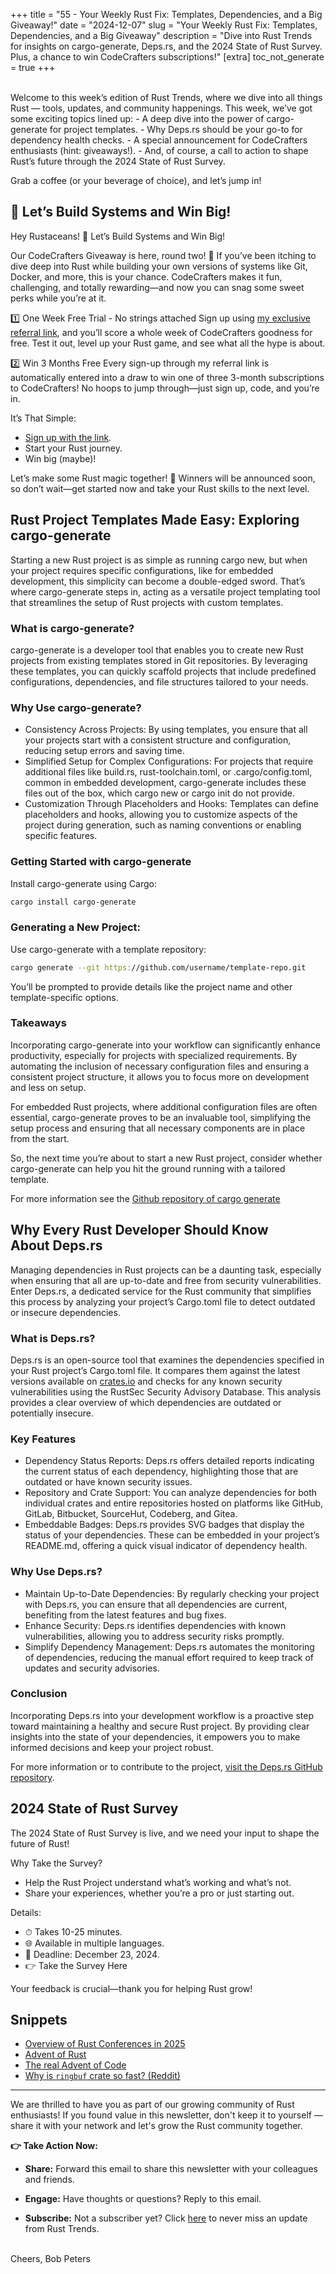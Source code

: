 +++
title = "55 - Your Weekly Rust Fix: Templates, Dependencies, and a Big Giveaway!"
date = "2024-12-07"
slug =  "Your Weekly Rust Fix: Templates, Dependencies, and a Big Giveaway"
description = "Dive into Rust Trends for insights on cargo-generate, Deps.rs, and the 2024 State of Rust Survey. Plus, a chance to win CodeCrafters subscriptions!"
[extra]
toc_not_generate = true
+++

<br>
Welcome to this week’s edition of Rust Trends, where we dive into all things Rust — tools, updates, and community  happenings. This week, we’ve got some exciting topics lined up:
 - A deep dive into the power of cargo-generate for project templates.
 - Why Deps.rs should be your go-to for dependency health checks.
 - A special announcement for CodeCrafters enthusiasts (hint: giveaways!).
 - And, of course, a call to action to shape Rust’s future through the 2024 State of Rust Survey.

Grab a coffee (or your beverage of choice), and let’s jump in!

## 🚀 Let’s Build Systems and Win Big!
Hey Rustaceans! 🚀 Let’s Build Systems and Win Big!

Our CodeCrafters Giveaway is here, round two! 🎉 If you’ve been itching to dive deep into Rust while building your own versions of systems like Git, Docker, and more, this is your chance. CodeCrafters makes it fun, challenging, and totally rewarding—and now you can snag some sweet perks while you’re at it.

1️⃣ One Week Free Trial - No strings attached
Sign up using <a href="https://app.codecrafters.io/join?via=Rust-Trends" target="_blank">my exclusive referral link</a>, and you’ll score a whole week of CodeCrafters goodness for free. Test it out, level up your Rust game, and see what all the hype is about.

2️⃣ Win 3 Months Free
Every sign-up through my referral link is automatically entered into a draw to win one of three 3-month subscriptions to CodeCrafters! No hoops to jump through—just sign up, code, and you’re in.

It’s That Simple:
- <a href="https://app.codecrafters.io/join?via=Rust-Trends" target="_blank">Sign up with the link</a>.
- Start your Rust journey.
- Win big (maybe)!

Let’s make some Rust magic together! 🌟 Winners will be announced soon, so don’t wait—get started now and take your Rust skills to the next level.

## Rust Project Templates Made Easy: Exploring cargo-generate

Starting a new Rust project is as simple as running cargo new, but when your project requires specific configurations, like for embedded development, this simplicity can become a double-edged sword. That’s where cargo-generate steps in, acting as a versatile project templating tool that streamlines the setup of Rust projects with custom templates.

### What is cargo-generate?

cargo-generate is a developer tool that enables you to create new Rust projects from existing templates stored in Git repositories. By leveraging these templates, you can quickly scaffold projects that include predefined configurations, dependencies, and file structures tailored to your needs.

### Why Use cargo-generate?
 - Consistency Across Projects: By using templates, you ensure that all your projects start with a consistent structure and configuration, reducing setup errors and saving time.
 - Simplified Setup for Complex Configurations: For projects that require additional files like build.rs, rust-toolchain.toml, or .cargo/config.toml, common in embedded development, cargo-generate includes these files out of the box, which cargo new or cargo init do not provide.
 - Customization Through Placeholders and Hooks: Templates can define placeholders and hooks, allowing you to customize aspects of the project during generation, such as naming conventions or enabling specific features.

### Getting Started with cargo-generate
Install cargo-generate using Cargo:
```bash
cargo install cargo-generate
```

### Generating a New Project:
Use cargo-generate with a template repository:
```bash
cargo generate --git https://github.com/username/template-repo.git
```

You’ll be prompted to provide details like the project name and other template-specific options.

### Takeaways
Incorporating cargo-generate into your workflow can significantly enhance productivity, especially for projects with specialized requirements. By automating the inclusion of necessary configuration files and ensuring a consistent project structure, it allows you to focus more on development and less on setup.

For embedded Rust projects, where additional configuration files are often essential, cargo-generate proves to be an invaluable tool, simplifying the setup process and ensuring that all necessary components are in place from the start.

So, the next time you’re about to start a new Rust project, consider whether cargo-generate can help you hit the ground running with a tailored template.

For more information see the <a href="https://github.com/cargo-generate/cargo-generate" target="_blank">Github repository of cargo generate</a>

## Why Every Rust Developer Should Know About Deps.rs
Managing dependencies in Rust projects can be a daunting task, especially when ensuring that all are up-to-date and free from security vulnerabilities. Enter Deps.rs, a dedicated service for the Rust community that simplifies this process by analyzing your project’s Cargo.toml file to detect outdated or insecure dependencies.

### What is Deps.rs?

Deps.rs is an open-source tool that examines the dependencies specified in your Rust project’s Cargo.toml file. It compares them against the latest versions available on <a href="https://crates.io" target="_blank">crates.io</a> and checks for any known security vulnerabilities using the RustSec Security Advisory Database. This analysis provides a clear overview of which dependencies are outdated or potentially insecure.

### Key Features
 - Dependency Status Reports: Deps.rs offers detailed reports indicating the current status of each dependency, highlighting those that are outdated or have known security issues.
 - Repository and Crate Support: You can analyze dependencies for both individual crates and entire repositories hosted on platforms like GitHub, GitLab, Bitbucket, SourceHut, Codeberg, and Gitea.
 - Embeddable Badges: Deps.rs provides SVG badges that display the status of your dependencies. These can be embedded in your project’s README.md, offering a quick visual indicator of dependency health.

### Why Use Deps.rs?
 - Maintain Up-to-Date Dependencies: By regularly checking your project with Deps.rs, you can ensure that all dependencies are current, benefiting from the latest features and bug fixes.
 - Enhance Security: Deps.rs identifies dependencies with known vulnerabilities, allowing you to address security risks promptly.
 - Simplify Dependency Management: Deps.rs automates the monitoring of dependencies, reducing the manual effort required to keep track of updates and security advisories.

### Conclusion

Incorporating Deps.rs into your development workflow is a proactive step toward maintaining a healthy and secure Rust project. By providing clear insights into the state of your dependencies, it empowers you to make informed decisions and keep your project robust.

For more information or to contribute to the project, <a href="https://github.com/deps-rs/deps.rs" target="_blank">visit the Deps.rs GitHub repository</a>.

## 2024 State of Rust Survey
The 2024 State of Rust Survey is live, and we need your input to shape the future of Rust!

Why Take the Survey?

 - Help the Rust Project understand what’s working and what’s not.
 - Share your experiences, whether you’re a pro or just starting out.

Details:
 - ⏱ Takes 10-25 minutes.
 - 🌐 Available in multiple languages.
 - 📅 Deadline: December 23, 2024.
 - 👉 Take the Survey Here

Your feedback is crucial—thank you for helping Rust grow!

## Snippets

 - <a href="https://corrode.dev/blog/rust-conferences-2025/" target="_blank">Overview of Rust Conferences in 2025</a>
 - <a href="https://www.rustfinity.com/advent-of-rust" target="_blank">Advent of Rust</a>
 - <a href="https://adventofcode.com/" target="_blank">The real Advent of Code</a>
 - <a href="https://www.reddit.com/r/rust/comments/1h3bqv0/why_is_ringbuf_crate_so_fast/" target="_blank">Why is `ringbuf` crate so fast? (Reddit)</a>

___

We are thrilled to have you as part of our growing community of Rust enthusiasts! If you found value in this newsletter, don't keep it to yourself — share it with your network and let's grow the Rust community together.

__👉 Take Action Now:__<br>
- __Share:__ Forward this email to share this newsletter with your colleagues and friends.

- __Engage:__ Have thoughts or questions? Reply to this email.

- __Subscribe:__ Not a subscriber yet? Click <a href="/signup/">here</a> to never miss an update from Rust Trends.<br><br>

Cheers,
Bob Peters
